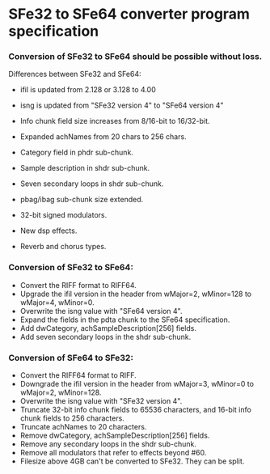 # SFe32 to SFe64 converter program specification

### Conversion of SFe32 to SFe64 should be possible without loss.

Differences between SFe32 and SFe64:

- ifil is updated from 2.128 or 3.128 to 4.00
    
- isng is updated from "SFe32 version 4" to "SFe64 version 4"
    
- Info chunk field size increases from 8/16-bit to 16/32-bit.
    
- Expanded achNames from 20 chars to 256 chars.
    
- Category field in phdr sub-chunk.
    
- Sample description in shdr sub-chunk.
    
- Seven secondary loops in shdr sub-chunk.
    
- pbag/ibag sub-chunk size extended.
    
- 32-bit signed modulators.
    
- New dsp effects.
    
- Reverb and chorus types.
    

### Conversion of SFe32 to SFe64:

- Convert the RIFF format to RIFF64.
- Upgrade the ifil version in the header from wMajor=2, wMinor=128 to wMajor=4, wMinor=0.
- Overwrite the isng value with "SFe64 version 4".
- Expand the fields in the pdta chunk to the SFe64 specification.
- Add dwCategory, achSampleDescription\[256\] fields.
- Add seven secondary loops in the shdr sub-chunk.

### Conversion of SFe64 to SFe32:

- Convert the RIFF64 format to RIFF.
- Downgrade the ifil version in the header from wMajor=3, wMinor=0 to wMajor=2, wMinor=128.
- Overwrite the isng value with "SFe32 version 4".
- Truncate 32-bit info chunk fields to 65536 characters, and 16-bit info chunk fields to 256 characters.
- Truncate achNames to 20 characters.
- Remove dwCategory, achSampleDescription\[256\] fields.
- Remove any secondary loops in the shdr sub-chunk.
- Remove all modulators that refer to effects beyond #60.
- Filesize above 4GB can't be converted to SFe32. They can be split.